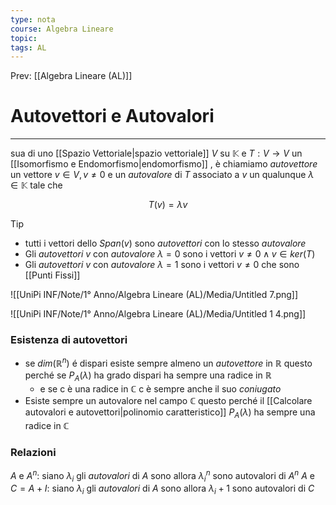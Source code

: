 ```yaml
---
type: nota
course: Algebra Lineare
topic: 
tags: AL
---
```


Prev: [[Algebra Lineare (AL)]]

# Autovettori e Autovalori
---
sua di uno [[Spazio Vettoriale|spazio vettoriale]] $V$ su $\mathbb{K}$ e $T:V \rightarrow V$ un [[Isomorfismo e Endomorfismo|endomorfismo]] , è chiamiamo _autovettore_ un vettore $v \in V,v \not= 0$  e un _autovalore_ di $T$ associato a $v$  un qualunque $\lambda \in \mathbb{K}$ tale che

$$
T(v)=\lambda v
$$

> [!tip]
> - tutti i vettori dello $Span(v)$ sono _autovettori_ con lo stesso _autovalore_
> - Gli _autovettori_ $v$ con _autovalore_ $\lambda =0$ sono i vettori $v \not =0 \land v \in ker(T)$
> - Gli _autovettori_ $v$ con _autovalore_ $\lambda =1$ sono i vettori $v \not =0$  che sono [[Punti Fissi]]


![[UniPi INF/Note/1° Anno/Algebra Lineare (AL)/Media/Untitled 7.png]]

![[UniPi INF/Note/1° Anno/Algebra Lineare (AL)/Media/Untitled 1 4.png]]

### Esistenza di autovettori
- se $dim(\mathbb{R}^n)$ é dispari esiste sempre almeno un _autovettore_ in $\mathbb{R}$ questo perché se $P_A(\lambda)$  ha grado dispari ha sempre una radice in $\mathbb{R}$
	- e  se c è una radice in $\mathbb{C}$ c è sempre anche il suo _coniugato_
- Esiste sempre un autovalore nel campo $\mathbb{C}$ questo perché il [[Calcolare autovalori e autovettori|polinomio caratteristico]] $P_A(\lambda)$ ha sempre una radice in $\mathbb{C}$


### Relazioni
$A$ e $A^{n}$: siano  $\lambda_{i}$ gli _autovalori_ di $A$ sono allora $\lambda_{i}^{n}$ sono autovalori di $A^{n}$
$A$ e $C=A+I$: siano  $\lambda_{i}$ gli _autovalori_ di $A$ sono allora $\lambda_{i}+1$ sono autovalori di $C$
